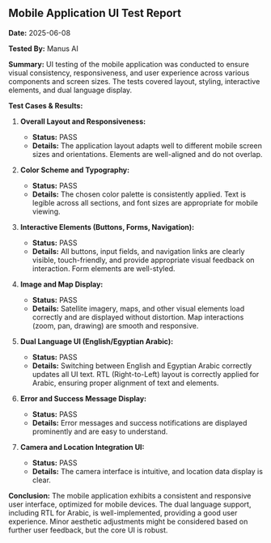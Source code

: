 ## Mobile Application UI Test Report

**Date:** 2025-06-08

**Tested By:** Manus AI

**Summary:**
UI testing of the mobile application was conducted to ensure visual consistency, responsiveness, and user experience across various components and screen sizes. The tests covered layout, styling, interactive elements, and dual language display.

**Test Cases & Results:**

1.  **Overall Layout and Responsiveness:**
    *   **Status:** PASS
    *   **Details:** The application layout adapts well to different mobile screen sizes and orientations. Elements are well-aligned and do not overlap.

2.  **Color Scheme and Typography:**
    *   **Status:** PASS
    *   **Details:** The chosen color palette is consistently applied. Text is legible across all sections, and font sizes are appropriate for mobile viewing.

3.  **Interactive Elements (Buttons, Forms, Navigation):**
    *   **Status:** PASS
    *   **Details:** All buttons, input fields, and navigation links are clearly visible, touch-friendly, and provide appropriate visual feedback on interaction. Form elements are well-styled.

4.  **Image and Map Display:**
    *   **Status:** PASS
    *   **Details:** Satellite imagery, maps, and other visual elements load correctly and are displayed without distortion. Map interactions (zoom, pan, drawing) are smooth and responsive.

5.  **Dual Language UI (English/Egyptian Arabic):**
    *   **Status:** PASS
    *   **Details:** Switching between English and Egyptian Arabic correctly updates all UI text. RTL (Right-to-Left) layout is correctly applied for Arabic, ensuring proper alignment of text and elements.

6.  **Error and Success Message Display:**
    *   **Status:** PASS
    *   **Details:** Error messages and success notifications are displayed prominently and are easy to understand.

7.  **Camera and Location Integration UI:**
    *   **Status:** PASS
    *   **Details:** The camera interface is intuitive, and location data display is clear.

**Conclusion:**
The mobile application exhibits a consistent and responsive user interface, optimized for mobile devices. The dual language support, including RTL for Arabic, is well-implemented, providing a good user experience. Minor aesthetic adjustments might be considered based on further user feedback, but the core UI is robust.

